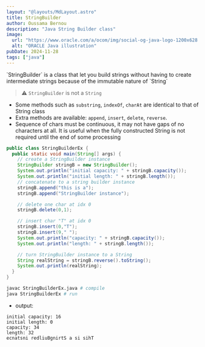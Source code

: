 ```yaml
---
layout: "@layouts/MdLayout.astro"
title: StringBuilder
author: Oussama Bernou
description: "Java String Builder class"
image:
  url: "https://www.oracle.com/a/ocom/img/social-og-java-logo-1200x628.jpg"
  alt: "ORACLE Java illustration"
pubDate: 2024-11-28
tags: ["java"]
---
```


<div class="example-body"></div>
`StringBuilder` is a class that let you build strings without having to create intermediate strings because of the immutable nature of `String`

> ⚠️ `StringBuilder` is not a `String`

- Some methods such as `substring`, `indexOf`, `charAt` are identical to that of String class
- Extra methods are available: `append`, `insert`, `delete`, `reverse`.
- Sequence of chars must be continuous, it may not have gaps of no characters at all.
  It is useful when the fully constructed String is not required until the end of some processing

</div>

<div class="example-snippet">

```java
public class StringBuilderEx {
  public static void main(String[] args) {
    // create a StringBuilder instance
    StringBuilder stringB = new StringBuilder();
    System.out.println("initial capacity: " + stringB.capacity());
    System.out.println("initial length: " + stringB.length());
    // concatenate to a string builder instance
    stringB.append("this is a");
    stringB.append("StringBuilder instance");

    // delete one char at idx 0
    stringB.delete(0,1);

    // insert char "T" at idx 0
    stringB.insert(0,"T");
    stringB.insert(9," ");
    System.out.println("capacity: " + stringB.capacity());
    System.out.println("length: " + stringB.length());

    // turn StringBuilder instance to a String
    String realString = stringB.reverse().toString();
    System.out.println(realString);
  }
}
```

```bash
javac StringBuilderEx.java # compile
java StringBuilderEx # run
```

- output:

```text
initial capacity: 16
initial length: 0
capacity: 34
length: 32
ecnatsni redliuBgnirtS a si sihT
```

</div>
